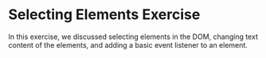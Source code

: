 # Selecting Elements Exercise

In this exercise, we discussed selecting elements in the DOM, changing text content of the elements, and adding a basic event listener to an element.  

